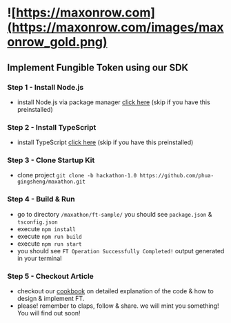 # ![https://maxonrow.com](https://maxonrow.com/images/maxonrow_gold.png)

## Implement Fungible Token using our SDK

### Step 1 - Install Node.js

- install Node.js via package manager [click here](https://nodejs.org/en/download/package-manager/) (skip if you have this preinstalled)

### Step 2 - Install TypeScript

- install TypeScript [click here](https://www.typescriptlang.org/index.html#download-links) (skip if you have this preinstalled)

### Step 3 - Clone Startup Kit

- clone project `git clone -b hackathon-1.0 https://github.com/phua-gingsheng/maxathon.git`

### Step 4 - Build & Run

- go to directory `/maxathon/ft-sample/` you should see `package.json` & `tsconfig.json`
- execute `npm install`
- execute `npm run build`
- execute `npm run start`
- you should see `FT Operation Successfully Completed!` output generated in your terminal

### Step 5 - Checkout Article

- checkout our [cookbook](https://medium.com/) on detailed explanation of the code & how to design & implement FT.
- please! remember to claps, follow & share. we will mint you something! You will find out soon!
